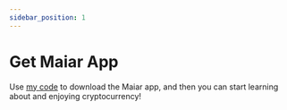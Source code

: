 ```yaml
---
sidebar_position: 1
---
```


# Get Maiar App

Use [my code](https://get.maiar.com/referral/o6q0in3yh6) to download the Maiar app, and then you can start learning about and enjoying cryptocurrency!